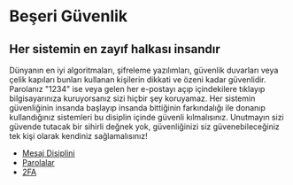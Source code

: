 # Beşeri Güvenlik

## Her sistemin en zayıf halkası **insandır**

Dünyanın en iyi algoritmaları, şifreleme yazılımları, güvenlik duvarları veya çelik kapıları bunları kullanan kişilerin dikkati ve özeni kadar güvenlidir. Parolanız "1234" ise veya gelen her e-postayı açıp içindekilere tıklayıp bilgisayarınıza kuruyorsanız sizi hiçbir şey koruyamaz. Her sistemin güvenliğinin insanda başlayıp insanda bittiğinin farkındalığı ile donanıp kullandığınız sistemleri bu disiplin içinde güvenli kılmalısınız. Unutmayın sizi güvende tutacak bir sihirli değnek yok, güvenliğinizi siz güvenebileceğiniz tek kişi olarak kendiniz sağlamalısınız!

* [Mesaj Disiplini](https://guvenlik.oyd.org.tr/beseri_guvenlik/mesaj_disiplini.html)
* [Parolalar](https://guvenlik.oyd.org.tr/beseri_guvenlik/parolalar.html)
* [2FA](https://guvenlik.oyd.org.tr/beseri_guvenlik/2fa.html)

